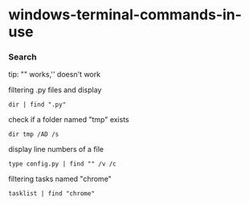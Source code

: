 # windows-terminal-commands-in-use
### Search
  tip: "" works,'' doesn't work
  
  filtering .py files and display
  
    dir | find ".py"
  
  check if a folder named "tmp" exists
  
    dir tmp /AD /s
    
  display line numbers of a file
  
    type config.py | find "" /v /c
  
  filtering tasks named "chrome"
  
    tasklist | find "chrome"
